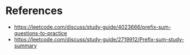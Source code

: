 # References
* https://leetcode.com/discuss/study-guide/4023666/prefix-sum-questions-to-practice
* https://leetcode.com/discuss/study-guide/2719912/Prefix-sum-study-summary
